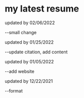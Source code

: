 # my latest resume
updated by 02/06/2022

--small change

updated by 01/25/2022

--update citation, add content

updated by 01/05/2022

--add website

updated by 12/22/2021

--format


